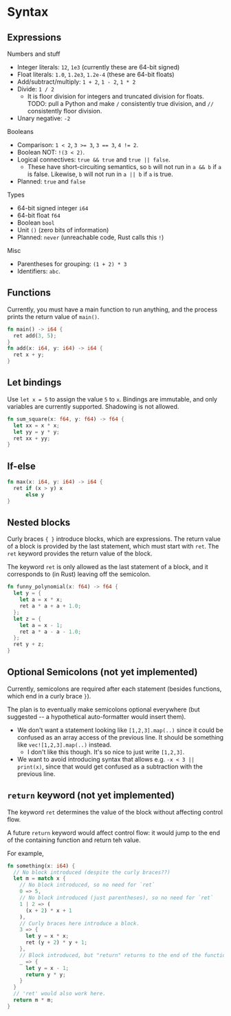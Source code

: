 # Syntax

## Expressions

Numbers and stuff

- Integer literals: `12`, `1e3` (currently these are 64-bit signed)
- Float literals: `1.0`, `1.2e3`, `1.2e-4` (these are 64-bit floats)
- Add/subtract/multiply: `1 + 2`, `1 - 2`, `1 * 2`
- Divide: `1 / 2`
  - It is floor division for integers and truncated division for floats. TODO: pull a Python and make `/` consistently true division, and `//` consistently floor division.
- Unary negative: `-2`

Booleans

- Comparison: `1 < 2`, `3 >= 3`, `3 == 3`, `4 != 2`.
- Boolean NOT: `!(3 < 2)`.
- Logical connectives: `true && true` and `true || false`.
  - These have short-circuiting semantics, so `b` will not run in `a && b` if `a` is false. Likewise, `b` will not run in `a || b` if `a` is true.
- Planned: `true` and `false`

Types

- 64-bit signed integer `i64`
- 64-bit float `f64`
- Boolean `bool`
- Unit `()` (zero bits of information)
- Planned: `never` (unreachable code, Rust calls this `!`)

Misc

- Parentheses for grouping: `(1 + 2) * 3`
- Identifiers: `abc`.

## Functions

Currently, you must have a main function to run anything, and the process prints the return value of `main()`.

```rs
fn main() -> i64 {
  ret add(3, 5);
}
fn add(x: i64, y: i64) -> i64 {
  ret x + y;
}
```

## Let bindings

Use `let x = 5` to assign the value `5` to `x`. Bindings are immutable, and only variables are currently supported. Shadowing is not allowed.

```rs
fn sum_square(x: f64, y: f64) -> f64 {
  let xx = x * x;
  let yy = y * y;
  ret xx + yy;
}
```

## If-else

```rs
fn max(x: i64, y: i64) -> i64 {
  ret if (x > y) x
      else y
}
```

## Nested blocks

Curly braces `{ }` introduce blocks, which are expressions. The return value of a block is provided by the last statement, which must start with `ret`. The `ret` keyword provides the return value of the block.

The keyword `ret` is only allowed as the last statement of a block, and it corresponds to (in Rust) leaving off the semicolon.

```rs
fn funny_polynomial(x: f64) -> f64 {
  let y = {
    let a = x * x;
    ret a * a + a + 1.0;
  };
  let z = {
    let a = x - 1;
    ret a * a - a - 1.0;
  };
  ret y + z;
}
```

## Optional Semicolons (not yet implemented)

Currently, semicolons are required after each statement (besides functions, which end in a curly brace `}`).

The plan is to eventually make semicolons optional everywhere (but suggested -- a hypothetical auto-formatter would insert them).

- We don't want a statement looking like `[1,2,3].map(..)` since it could be confused as an array access of the previous line. It should be something like `vec![1,2,3].map(..)` instead.
  - I don't like this though. It's so nice to just write `[1,2,3]`.
- We want to avoid introducing syntax that allows e.g. `-x < 3 || print(x)`, since that would get confused as a subtraction with the previous line.

## `return` keyword (not yet implemented)

The keyword `ret` determines the value of the block without affecting control flow.

A future `return` keyword would affect control flow: it would jump to the end of the containing function and return teh value.

For example,

```rs
fn something(x: i64) {
  // No block introduced (despite the curly braces??)
  let m = match x {
    // No block introduced, so no need for `ret`
    0 => 5,
    // No block introduced (just parentheses), so no need for `ret`
    1 | 2 => (
      (x + 2) * x + 1
    ),
    // Curly braces here introduce a block.
    3 => {
      let y = x * x;
      ret (y + 2) * y + 1;
    },
    // Block introduced, but "return" returns to the end of the function.
    _ => {
      let y = x - 1;
      return y * y;
    }
  }
  // 'ret' would also work here.
  return m * m;
}
```
